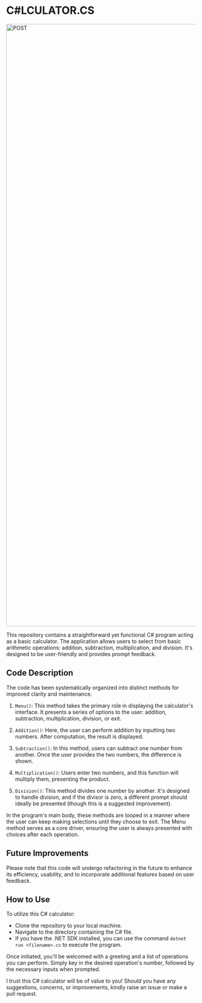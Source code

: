 # C#LCULATOR.CS

<img width="1600" alt="POST" src="https://github.com/john5ouza/calculator.cs/assets/63263864/f292255c-586a-48c4-9d13-474499f8e32a">

This repository contains a straightforward yet functional C# program acting as a basic calculator. The application allows users to select from basic arithmetic operations: addition, subtraction, multiplication, and division. It's designed to be user-friendly and provides prompt feedback.

## Code Description

The code has been systematically organized into distinct methods for improved clarity and maintenance.

1. `Menu()`:
   This method takes the primary role in displaying the calculator's interface. It presents a series of options to the user: addition, subtraction, multiplication, division, or exit.

2. `Addition()`:
   Here, the user can perform addition by inputting two numbers. After computation, the result is displayed.

3. `Subtraction()`:
   In this method, users can subtract one number from another. Once the user provides the two numbers, the difference is shown.

4. `Multiplication()`:
   Users enter two numbers, and this function will multiply them, presenting the product.

5. `Division()`:
   This method divides one number by another. It's designed to handle division, and if the divisor is zero, a different prompt should ideally be presented (though this is a suggested improvement).

In the program's main body, these methods are looped in a manner where the user can keep making selections until they choose to exit. The Menu method serves as a core driver, ensuring the user is always presented with choices after each operation.

## Future Improvements
Please note that this code will undergo refactoring in the future to enhance its efficiency, usability, and to incorporate additional features based on user feedback.

## How to Use
To utilize this C# calculator:

- Clone the repository to your local machine.
- Navigate to the directory containing the C# file.
- If you have the .NET SDK installed, you can use the command `dotnet run <filename>.cs` to execute the program.

Once initiated, you'll be welcomed with a greeting and a list of operations you can perform. Simply key in the desired operation's number, followed by the necessary inputs when prompted.

I trust this C# calculator will be of value to you! Should you have any suggestions, concerns, or improvements, kindly raise an issue or make a pull request.
